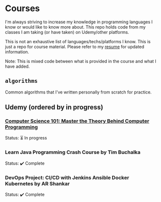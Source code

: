 # Courses
I'm always striving to increase my knowledge in programming languages I know or would like to know more about. This repo holds code from my classes I am taking (or have taken) on Udemy/other platforms.

This is not an exhaustive list of languages/techs/platforms I know. This is just a repo for course material. Please refer to my [resume](Hall_Resume_Software_Engineer.pdf) for updated information. 

Note: This is mixed code between what is provided in the course and what I have added.

## `algorithms`
Common algorithms that I've written personally from scratch for practice.

## Udemy (ordered by in progress)
### [Computer Science 101: Master the Theory Behind Computer Programming](https://github.com/halltristanj/courses_and_education/tree/master/udemy/computer_science_101_master_the_theory_behind_programming)
Status: :hourglass_flowing_sand: In progress

### Learn Java Programming Crash Course by Tim Buchalka
Status: :heavy_check_mark: Complete

### DevOps Project: CI/CD with Jenkins Ansible Docker Kubernetes by AR Shankar 
Status: :heavy_check_mark: Complete
